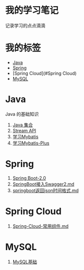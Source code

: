 # 我的学习笔记

记录学习的点点滴滴



# 我的标签

- [Java](#Java)
- [Spring](#Spring)
- [Spring Cloud](#Spring Cloud)
- [MySQL](#MySQL)



# Java

Java 的基础知识

1. [Java 集合](Java/Java-集合.md)
2. [Stream API](Java/Stream-API.md)
3. [学习Mybatis](Java/学习MyBatis.md)
4. [学习Mybatis-Plus](Java/学习MyBatis-Plus.md)





# Spring
1. [Spring Boot-2.0](Spring/Spring-Boot2.0.md)
2. [SpringBoot接入Swagger2.md](Spring\SpringBoot接入Swagger2.md)
3. [springboot返回json时间格式.md](Spring\springboot返回json时间格式.md)





# Spring Cloud

1. [Spring-Cloud-常用组件.md](微服务\Spring-Cloud-常用组件.md)





# MySQL

1. [MySQL基础](MySQL/MySQL基础.md)

